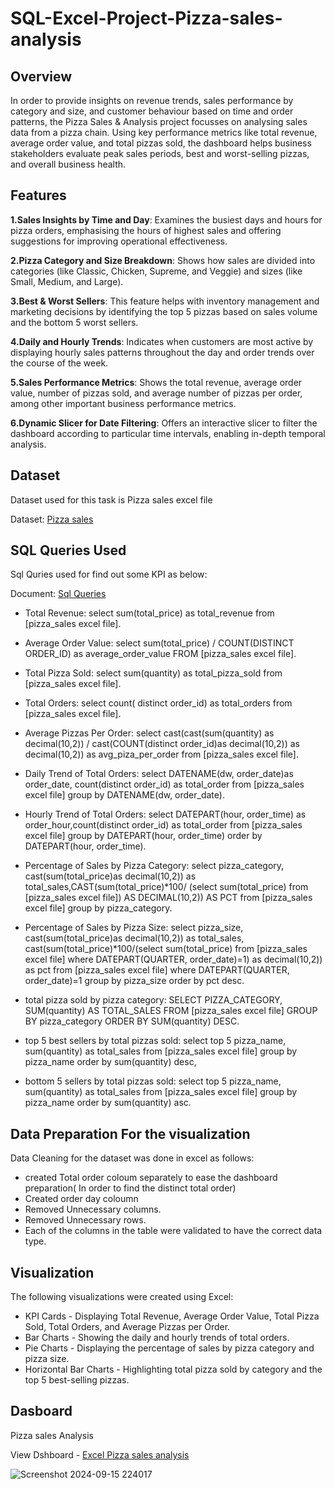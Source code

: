 # SQL-Excel-Project-Pizza-sales-analysis

## Overview
In order to provide insights on revenue trends, sales performance by category and size, and customer behaviour based on time and order patterns, the Pizza Sales & Analysis project focusses on analysing sales data from a pizza chain. Using key performance metrics like total revenue, average order value, and total pizzas sold, the dashboard helps business stakeholders evaluate peak sales periods, best and worst-selling pizzas, and overall business health.

## Features
**1.Sales Insights by Time and Day**: Examines the busiest days and hours for pizza orders, emphasising the hours of highest sales and offering suggestions for improving operational effectiveness.

**2.Pizza Category and Size Breakdown**: Shows how sales are divided into categories (like Classic, Chicken, Supreme, and Veggie) and sizes (like Small, Medium, and Large).

**3.Best & Worst Sellers**: This feature helps with inventory management and marketing decisions by identifying the top 5 pizzas based on sales volume and the bottom 5 worst sellers.

**4.Daily and Hourly Trends**: Indicates when customers are most active by displaying hourly sales patterns throughout the day and order trends over the course of the week.

**5.Sales Performance Metrics**: Shows the total revenue, average order value, number of pizzas sold, and average number of pizzas per order, among other important business performance metrics.

**6.Dynamic Slicer for Date Filtering**: Offers an interactive slicer to filter the dashboard according to particular time intervals, enabling in-depth temporal analysis.

## Dataset

Dataset used for this task is Pizza sales excel file 

Dataset: [Pizza sales](https://github.com/BhavishaKulal/SQL-Excel-Project---Pizza-sales-Analysis/blob/main/pizza_sales.csv)

## SQL Queries Used
Sql Quries used for find out some KPI as below:

Document: [Sql Queries](https://github.com/Jayanthkulal/SQL-Excel--Pizza-sales-analysis/blob/main/Pizza%20Sales%20SQL%20queries.docx)

   - Total Revenue: select sum(total_price) as total_revenue from [pizza_sales excel file].
 
   -  Average Order Value: select sum(total_price) / COUNT(DISTINCT ORDER_ID) as average_order_value FROM [pizza_sales excel file].

   -  Total Pizza Sold: select sum(quantity) as total_pizza_sold from [pizza_sales excel file].

   - Total Orders: select count( distinct order_id) as total_orders from [pizza_sales excel file].

- Average Pizzas Per Order: select cast(cast(sum(quantity) as decimal(10,2)) / cast(COUNT(distinct order_id)as decimal(10,2)) as decimal(10,2)) as avg_piza_per_order from [pizza_sales excel file].

- Daily Trend of Total Orders: select DATENAME(dw, order_date)as order_date, count(distinct order_id) as total_order from [pizza_sales excel file] group by  DATENAME(dw, order_date).

- Hourly Trend of Total Orders: select DATEPART(hour, order_time) as order_hour,count(distinct order_id) as total_order from [pizza_sales excel file] group by DATEPART(hour, order_time) order by DATEPART(hour, order_time).

- Percentage of Sales by Pizza Category: select pizza_category, cast(sum(total_price)as decimal(10,2)) as total_sales,CAST(sum(total_price)*100/
 (select sum(total_price) from [pizza_sales excel file]) AS DECIMAL(10,2)) AS PCT
 from [pizza_sales excel file]  group by  pizza_category.

- Percentage of Sales by Pizza Size: select pizza_size, cast(sum(total_price)as decimal(10,2)) as total_sales, cast(sum(total_price)*100/(select sum(total_price) 
 from [pizza_sales excel file] where DATEPART(QUARTER, order_date)=1) as decimal(10,2)) as pct
from [pizza_sales excel file] where DATEPART(QUARTER, order_date)=1 group by  pizza_size 
order by pct desc.

- total pizza sold by pizza category: SELECT PIZZA_CATEGORY, SUM(quantity) AS TOTAL_SALES FROM [pizza_sales excel file] GROUP BY pizza_category ORDER BY SUM(quantity) DESC.

- top 5 best sellers by total pizzas sold: select top 5 pizza_name, sum(quantity) as total_sales from [pizza_sales excel file]
group by pizza_name order by sum(quantity) desc,

- bottom 5 sellers by total pizzas sold: select top 5 pizza_name, sum(quantity) as total_sales from [pizza_sales excel file]
group by pizza_name order by sum(quantity) asc.

## Data Preparation For the visualization 

Data Cleaning for the dataset was done in excel  as follows:
- created Total order coloum separately to ease the dashboard preparation( In order to find the distinct total order)
- Created order day coloumn
- Removed Unnecessary columns.
- Removed Unnecessary rows.
- Each of the columns in the table were validated to have the correct data type.

## Visualization
The following visualizations were created using Excel:

- KPI Cards - Displaying Total Revenue, Average Order Value, Total Pizza Sold, Total Orders, and Average Pizzas per Order.
- Bar Charts - Showing the daily and hourly trends of total orders.
- Pie Charts - Displaying the percentage of sales by pizza category and pizza size.
- Horizontal Bar Charts - Highlighting total pizza sold by category and the top 5 best-selling pizzas.

## Dasboard 
  Pizza sales Analysis

  View Dshboard - [Excel Pizza sales analysis](https://github.com/Jayanthkulal/SQL-Excel--Pizza-sales-analysis/blob/main/Excel%20project%20-%20Pizza%20sales.xlsx)

  ![Screenshot 2024-09-15 224017](https://github.com/user-attachments/assets/8d7c8195-0168-4f39-a7c1-15941e1f92a0)





